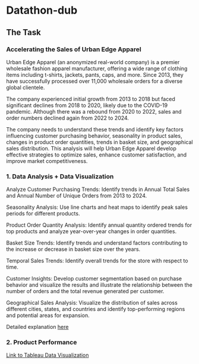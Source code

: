 # Datathon-dub

## The Task
### Accelerating the Sales of Urban Edge Apparel

Urban Edge Apparel (an anonymized real-world company) is a premier wholesale fashion apparel manufacturer, offering a wide range of clothing items including t-shirts, jackets, pants, caps, and more. Since 2013, they have successfully processed over 11,000 wholesale orders for a diverse global clientele.

The company experienced initial growth from 2013 to 2018 but faced significant declines from 2018 to 2020, likely due to the COVID-19 pandemic. Although there was a rebound from 2020 to 2022, sales and order numbers declined again from 2022 to 2024. 

The company needs to understand these trends and identify key factors influencing customer purchasing behavior, seasonality in product sales, changes in product order quantities, trends in basket size, and geographical sales distribution. This analysis will help Urban Edge Apparel develop effective strategies to optimize sales, enhance customer satisfaction, and improve market competitiveness.

### 1. Data Analysis + Data Visualization

Analyze Customer Purchasing Trends: Identify trends in Annual Total Sales and Annual Number of Unique Orders from 2013 to 2024.


Seasonality Analysis: Use line charts and heat maps to identify peak sales periods for different products.


Product Order Quantity Analysis: Identify annual quantity ordered trends for top products and analyze year-over-year changes in order quantities.


Basket Size Trends: Identify trends and understand factors contributing to the increase or decrease in basket size over the years.


Temporal Sales Trends: Identify overall trends for the store with respect to time.


Customer Insights: Develop customer segmentation based on purchase behavior and visualize the results and illustrate the relationship between the number of orders and the total revenue generated per customer.


Geographical Sales Analysis: Visualize the distribution of sales across different cities, states, and countries and identify top-performing regions and potential areas for expansion.


Detailed explanation [here](https://github.com/1uf3n/Datathon-dub/blob/main/Data%20Analysis.pdf)

### 2. Product Performance

[Link to Tableau Data Visualization](https://public.tableau.com/app/profile/mandy.zhang4182/viz/datathon_17160547673090/ChangesinCustomerPurchasingHabitsOvertheYears)

